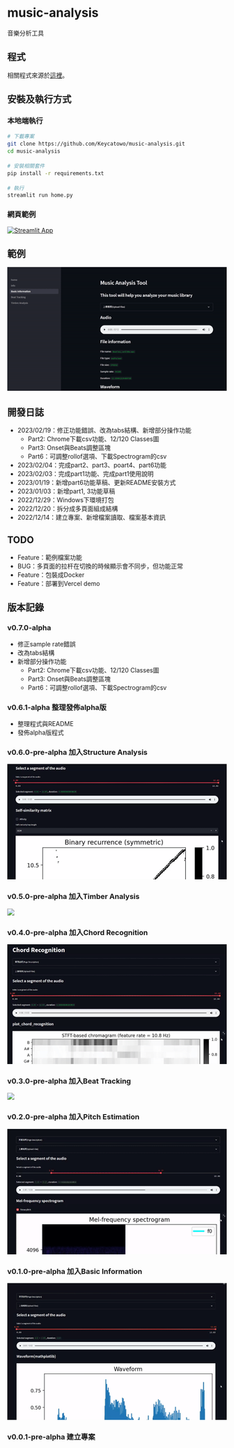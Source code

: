 # music-analysis
音樂分析工具
## 程式
相關程式來源於[這裡](https://github.com/TrangDuLam/NTHU_Music_AI_Tools)。

## 安裝及執行方式

### 本地端執行
```sh
# 下載專案
git clone https://github.com/Keycatowo/music-analysis.git
cd music-analysis

# 安裝相關套件
pip install -r requirements.txt

# 執行
streamlit run home.py
```

### 網頁範例
[![Streamlit App](https://static.streamlit.io/badges/streamlit_badge_black_white.svg)](https://nthu-music-tools.streamlit.app/)

## 範例
![](fig/demo.gif)

## 開發日誌
+ 2023/02/19：修正功能錯誤、改為tabs結構、新增部分操作功能
    + Part2: Chrome下載csv功能、12/120 Classes圖
    + Part3: Onset與Beats調整區塊
    + Part6：可調整rollof選項、下載Spectrogram的csv
+ 2023/02/04：完成part2、part3、poart4、part6功能
+ 2023/02/03：完成part1功能、完成part1使用說明
+ 2023/01/19：新增part6功能草稿、更新README安裝方式
+ 2023/01/03：新增part1, 3功能草稿
+ 2022/12/29：Windows下環境打包
+ 2022/12/20：拆分成多頁面組成結構
+ 2022/12/14：建立專案、新增檔案讀取、檔案基本資訊


## TODO
+ Feature：範例檔案功能
+ BUG：多頁面的拉杆在切換的時候顯示會不同步，但功能正常
+ Feature：包裝成Docker
+ Feature：部署到Vercel demo


## 版本記錄

### v0.7.0-alpha
+ 修正sample rate錯誤
+ 改為tabs結構
+ 新增部分操作功能
    + Part2: Chrome下載csv功能、12/120 Classes圖
    + Part3: Onset與Beats調整區塊
    + Part6：可調整rollof選項、下載Spectrogram的csv

### v0.6.1-alpha 整理發佈alpha版
+ 整理程式與README
+ 發佈alpha版程式

### v0.6.0-pre-alpha 加入Structure Analysis
![](fig/v0.6.0.gif)

### v0.5.0-pre-alpha 加入Timber Analysis
![](fig/v0.5.0.gif)

### v0.4.0-pre-alpha 加入Chord Recognition
![](fig/v0.4.0.gif)

### v0.3.0-pre-alpha 加入Beat Tracking
![](fig/v0.3.0.gif)

### v0.2.0-pre-alpha 加入Pitch Estimation
![](fig/v0.2.0.gif)

### v0.1.0-pre-alpha 加入Basic Information
![](fig/v0.1.0.gif)

### v0.0.1-pre-alpha 建立專案
